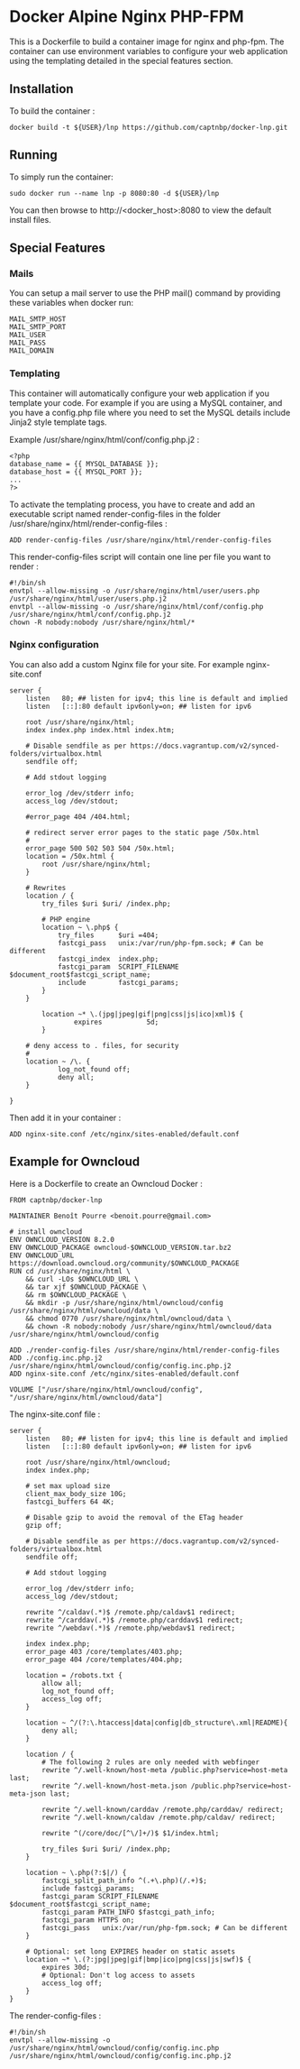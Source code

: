 # Docker Alpine Nginx PHP-FPM
This is a Dockerfile to build a container image for nginx and php-fpm. The container can use environment variables to configure your web application using the templating detailed in the special features section.

## Installation
To build the container : 
```
docker build -t ${USER}/lnp https://github.com/captnbp/docker-lnp.git
```

## Running
To simply run the container:

```
sudo docker run --name lnp -p 8080:80 -d ${USER}/lnp
```
You can then browse to http://\<docker_host\>:8080 to view the default install files.

## Special Features

### Mails
You can setup a mail server to use the PHP mail() command by providing these variables when docker run:
```
MAIL_SMTP_HOST
MAIL_SMTP_PORT
MAIL_USER
MAIL_PASS
MAIL_DOMAIN
```
### Templating
This container will automatically configure your web application if you template your code. For example if you are using a MySQL container, and you have a config.php file where you need to set the MySQL details include Jinja2 style template tags.

Example /usr/share/nginx/html/conf/config.php.j2 :

```
<?php
database_name = {{ MYSQL_DATABASE }};
database_host = {{ MYSQL_PORT }};
...
?>
```

To activate the templating process, you have to create and add an executable script named render-config-files in the folder /usr/share/nginx/html/render-config-files :
```
ADD render-config-files /usr/share/nginx/html/render-config-files
```
This render-config-files script will contain one line per file you want to render :
```
#!/bin/sh
envtpl --allow-missing -o /usr/share/nginx/html/user/users.php /usr/share/nginx/html/user/users.php.j2
envtpl --allow-missing -o /usr/share/nginx/html/conf/config.php /usr/share/nginx/html/conf/config.php.j2
chown -R nobody:nobody /usr/share/nginx/html/*
```

### Nginx configuration
You can also add a custom Nginx file for your site. For example nginx-site.conf
```
server {
	listen   80; ## listen for ipv4; this line is default and implied
	listen   [::]:80 default ipv6only=on; ## listen for ipv6

	root /usr/share/nginx/html;
	index index.php index.html index.htm;

	# Disable sendfile as per https://docs.vagrantup.com/v2/synced-folders/virtualbox.html
	sendfile off;

	# Add stdout logging

	error_log /dev/stderr info;
	access_log /dev/stdout;

	#error_page 404 /404.html;

	# redirect server error pages to the static page /50x.html
	#
	error_page 500 502 503 504 /50x.html;
	location = /50x.html {
		root /usr/share/nginx/html;
	}

	# Rewrites
	location / {
		try_files $uri $uri/ /index.php;

		# PHP engine
		location ~ \.php$ {
			try_files      $uri =404;
			fastcgi_pass   unix:/var/run/php-fpm.sock; # Can be different
			fastcgi_index  index.php;
			fastcgi_param  SCRIPT_FILENAME  $document_root$fastcgi_script_name;
			include        fastcgi_params;
		}
	}

        location ~* \.(jpg|jpeg|gif|png|css|js|ico|xml)$ {
                expires           5d;
        }

	# deny access to . files, for security
	#
	location ~ /\. {
    		log_not_found off; 
    		deny all;
	}

}
```

Then add it in your container :
```
ADD nginx-site.conf /etc/nginx/sites-enabled/default.conf
```

## Example for Owncloud
Here is a Dockerfile to create an Owncloud Docker :
```
FROM captnbp/docker-lnp

MAINTAINER Benoît Pourre <benoit.pourre@gmail.com>

# install owncloud
ENV OWNCLOUD_VERSION 8.2.0
ENV OWNCLOUD_PACKAGE owncloud-$OWNCLOUD_VERSION.tar.bz2
ENV OWNCLOUD_URL https://download.owncloud.org/community/$OWNCLOUD_PACKAGE
RUN cd /usr/share/nginx/html \
    && curl -LOs $OWNCLOUD_URL \
    && tar xjf $OWNCLOUD_PACKAGE \
    && rm $OWNCLOUD_PACKAGE \
    && mkdir -p /usr/share/nginx/html/owncloud/config /usr/share/nginx/html/owncloud/data \
    && chmod 0770 /usr/share/nginx/html/owncloud/data \
    && chown -R nobody:nobody /usr/share/nginx/html/owncloud/data /usr/share/nginx/html/owncloud/config

ADD ./render-config-files /usr/share/nginx/html/render-config-files
ADD ./config.inc.php.j2 /usr/share/nginx/html/owncloud/config/config.inc.php.j2
ADD nginx-site.conf /etc/nginx/sites-enabled/default.conf

VOLUME ["/usr/share/nginx/html/owncloud/config", "/usr/share/nginx/html/owncloud/data"]
```

The nginx-site.conf file :
```
server {
	listen   80; ## listen for ipv4; this line is default and implied
	listen   [::]:80 default ipv6only=on; ## listen for ipv6

	root /usr/share/nginx/html/owncloud;
	index index.php;

	# set max upload size
	client_max_body_size 10G;
	fastcgi_buffers 64 4K;

	# Disable gzip to avoid the removal of the ETag header
	gzip off;

	# Disable sendfile as per https://docs.vagrantup.com/v2/synced-folders/virtualbox.html
	sendfile off;

	# Add stdout logging

	error_log /dev/stderr info;
	access_log /dev/stdout;

	rewrite ^/caldav(.*)$ /remote.php/caldav$1 redirect;
	rewrite ^/carddav(.*)$ /remote.php/carddav$1 redirect;
	rewrite ^/webdav(.*)$ /remote.php/webdav$1 redirect;

	index index.php;
	error_page 403 /core/templates/403.php;
	error_page 404 /core/templates/404.php;

	location = /robots.txt {
		allow all;
		log_not_found off;
		access_log off;
	}

	location ~ ^/(?:\.htaccess|data|config|db_structure\.xml|README){
		deny all;
	}

	location / {
		# The following 2 rules are only needed with webfinger
		rewrite ^/.well-known/host-meta /public.php?service=host-meta last;
		rewrite ^/.well-known/host-meta.json /public.php?service=host-meta-json last;

		rewrite ^/.well-known/carddav /remote.php/carddav/ redirect;
		rewrite ^/.well-known/caldav /remote.php/caldav/ redirect;

		rewrite ^(/core/doc/[^\/]+/)$ $1/index.html;

		try_files $uri $uri/ /index.php;
	}

	location ~ \.php(?:$|/) {
		fastcgi_split_path_info ^(.+\.php)(/.+)$;
		include fastcgi_params;
		fastcgi_param SCRIPT_FILENAME $document_root$fastcgi_script_name;
		fastcgi_param PATH_INFO $fastcgi_path_info;
		fastcgi_param HTTPS on;
		fastcgi_pass   unix:/var/run/php-fpm.sock; # Can be different
	}

	# Optional: set long EXPIRES header on static assets
	location ~* \.(?:jpg|jpeg|gif|bmp|ico|png|css|js|swf)$ {
		expires 30d;
		# Optional: Don't log access to assets
		access_log off;
	}
}
```
The render-config-files :
```
#!/bin/sh
envtpl --allow-missing -o /usr/share/nginx/html/owncloud/config/config.inc.php /usr/share/nginx/html/owncloud/config/config.inc.php.j2
```
